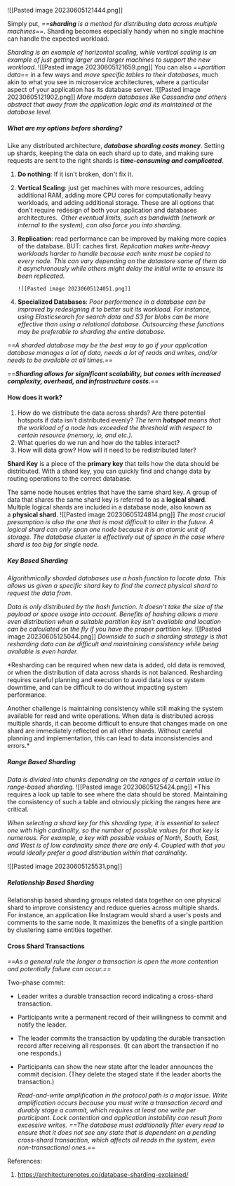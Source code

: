 ![[Pasted image 20230605121444.png]]

Simply put, *==**sharding** is a method for distributing data across multiple machines==*. Sharding becomes especially handy when no single machine can handle the expected workload.

*Sharding is an example of horizontal scaling, while vertical scaling is an example of just getting larger and larger machines to support the new workload.*
![[Pasted image 20230605121659.png]]
You can also *==partition data==* in a few ways and *move specific tables to their databases*, much akin to what you see in microservice architectures, where a particular aspect of your application has its database server.
![[Pasted image 20230605121902.png]]
*More modern databases like Cassandra and others abstract that away from the application logic and its maintained at the database level.*

##### What are my options before sharding?

Like any distributed architecture, ***database sharding costs money***. Setting up shards, keeping the data on each shard up to date, and making sure requests are sent to the right shards is ***time-consuming and complicated***.

1. **Do nothing**: If it isn't broken, don't fix it.
2. **Vertical Scaling**: just get machines with more resources, adding additional RAM, adding more CPU cores for computationally heavy workloads, and adding additional storage. These are all options that don't require redesign of both your application and databases architectures.  *Other eventual limits, such as bandwidth (network or internal to the system), can also force you into sharding*.
3. **Replication**: read performance can be improved by making more copies of the database. BUT: caches first. 
	   *Replication makes write-heavy workloads harder to handle because each write must be copied to every node. This can vary depending on the datastore some of them do it asynchronously while others might delay the initial write to ensure its been replicated.*
	   
	   ![[Pasted image 20230605124051.png]]
4. **Specialized Databases**: *Poor performance in a database can be improved by redesigning it to better suit its workload. For instance, using Elasticsearch for search data and S3 for blobs can be more effective than using a relational database. Outsourcing these functions may be preferable to sharding the entire database.*

*==A sharded database may be the best way to go if your application database manages a lot of data, needs a lot of reads and writes, and/or needs to be available at all times.==*

*==**Sharding allows for significant scalability, but comes with increased complexity, overhead, and infrastructure costs.***==

#### How does it work?

1. How do we distribute the data across shards? Are there potential hotspots if data isn't distributed evenly?
		*The term **hotspot** means that the workload of a node has exceeded the threshold with respect to certain resource (memory, io, and etc.).*
2. What queries do we run and how do the tables interact?
3. How will data grow? How will it need to be redistributed later?

**Shard Key** is a piece of the **primary key** that tells how the data should be distributed. With a shard key, you can quickly find and change data by routing operations to the correct database.

The same node houses entries that have the same shard key. A group of data that shares the same shard key is referred to as a **logical shard**. Multiple logical shards are included in a database node, also known as a **physical shard**.
![[Pasted image 20230605124814.png]]
*The most crucial presumption is also the one that is most difficult to alter in the future. A logical shard can only span one node because it is an atomic unit of storage. The database cluster is effectively out of space in the case where shard is too big for single node.*

##### Key Based Sharding

*Algorithmically sharded databases use a hash function to locate data. This allows us given a specific shard key to find the correct physical shard to request the data from.*

*Data is only distributed by the hash function. It doesn't take the size of the payload or space usage into account. Benefits of hashing allows a more even distribution when a suitable partition key isn't available and location can be calculated on the fly if you have the proper partition key.*
![[Pasted image 20230605125044.png]]
*Downside to such a sharding strategy is that resharding data can be difficult and maintaining consistency while being available is even harder.*

*Resharding can be required when new data is added, old data is removed, or when the distribution of data across shards is not balanced. Resharding requires careful planning and execution to avoid data loss or system downtime, and can be difficult to do without impacting system performance. 

Another challenge is maintaining consistency while still making the system available for read and write operations. When data is distributed across multiple shards, it can become difficult to ensure that changes made on one shard are immediately reflected on all other shards. Without careful planning and implementation, this can lead to data inconsistencies and errors.*

##### Range Based Sharding

*Data is divided into chunks depending on the ranges of a certain value in range-based sharding.*
![[Pasted image 20230605125424.png]]
*This requires a look up table to see where the data should be stored. Maintaining the consistency of such a table and obviously picking the ranges here are critical.

*When selecting a shard key for this sharding type, it is essential to select one with high cardinality, so the number of possible values for that key is numerous. For example, a key with possible values of North, South, East, and West is of low cardinality since there are only 4. Coupled with that you would ideally prefer a good distribution within that cardinality.*

![[Pasted image 20230605125531.png]]

##### Relationship Based Sharding

Relationship based sharding groups related data together on one physical shard to improve consistency and reduce queries across multiple shards. For instance, an application like Instagram would shard a user's posts and comments to the same node. It maximizes the benefits of a single partition by clustering same entities together.

#### Cross Shard Transactions

*==As a general rule the longer a transaction is open the more contention and potentially failure can occur.==*

Two-phase commit:
- Leader writes a durable transaction record indicating a cross-shard transaction.
- Participants write a permanent record of their willingness to commit and notify the leader.
- The leader commits the transaction by updating the durable transaction record after receiving all responses. (It can abort the transaction if no one responds.)
- Participants can show the new state after the leader announces the commit decision. (They delete the staged state if the leader aborts the transaction.)
      
    *Read-and-write amplification in the protocol path is a major issue. Write amplification occurs because you must write a transaction record and durably stage a commit, which requires at least one write per participant. Lock contention and application instability can result from excessive writes. ==The database must additionally filter every read to ensure that it does not see any state that is dependent on a pending cross-shard transaction, which affects all reads in the system, even non-transactional ones.*==


References:
1. https://architecturenotes.co/database-sharding-explained/ 
